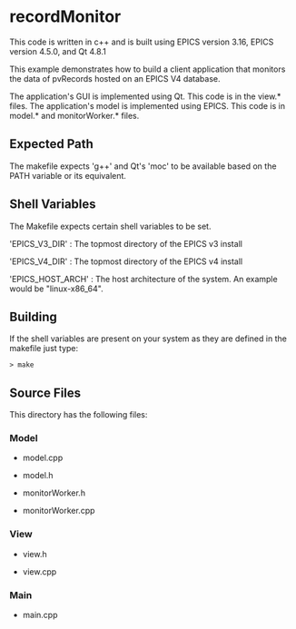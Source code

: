 # recordMonitor

This code is written in c++ and is built using EPICS version 3.16, 
EPICS version 4.5.0, and Qt 4.8.1

This example demonstrates how to build a client application that monitors
the data of pvRecords hosted on an EPICS V4 database.

The application's GUI is implemented using Qt. This code is in the 
view.\* files. 
The application's model is implemented using EPICS.  This code is in
model.\* and monitorWorker.\* files.

## Expected Path

The makefile expects 'g++' and Qt's 'moc' to be available based on
the PATH variable or its equivalent.

## Shell Variables

The Makefile expects certain shell variables to be set. 

'EPICS\_V3\_DIR' : The topmost directory of the EPICS v3 install

'EPICS\_V4\_DIR' : The topmost directory of the EPICS v4 install

'EPICS\_HOST\_ARCH' : The host architecture of the system.
An example would be "linux-x86\_64".

## Building

If the shell variables are present on your system as they are defined
in the makefile just type:

    > make

## Source Files

This directory has the following files:

### Model
* model.cpp 

* model.h

* monitorWorker.h

* monitorWorker.cpp

### View
* view.h

* view.cpp

### Main
* main.cpp


